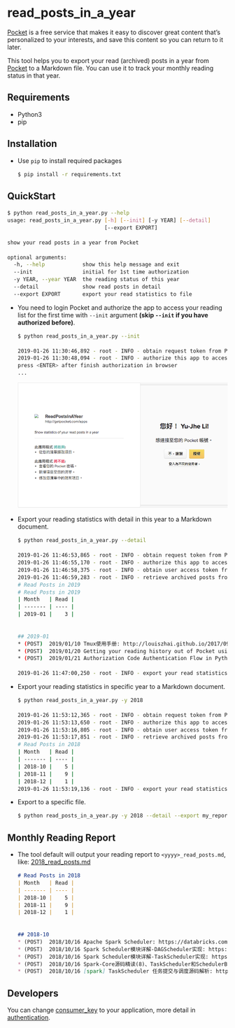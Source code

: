 # read_posts_in_a_year
[Pocket](https://getpocket.com/) is a free service that makes it easy to discover great content that’s personalized to your interests, and save this content so you can return to it later.



This tool helps you to export your read (archived) posts in a year from [Pocket](https://getpocket.com/) to a Markdown file. You can use it to track your monthly reading status in that year.


## Requirements

* Python3
* pip



## Installation

- Use `pip` to install required packages

  ```sh
  $ pip install -r requirements.txt
  ```



## QuickStart

```sh
$ python read_posts_in_a_year.py --help
usage: read_posts_in_a_year.py [-h] [--init] [-y YEAR] [--detail]
                               [--export EXPORT]

show your read posts in a year from Pocket

optional arguments:
  -h, --help            show this help message and exit
  --init                initial for 1st time authorization
  -y YEAR, --year YEAR  the reading status of this year
  --detail              show read posts in detail
  --export EXPORT       export your read statistics to file
```

* You need to login Pocket and authorize the app to access your reading list for the first time with `--init` argument **(skip `--init` if you have authorized before)**.

  ```sh
  $ python read_posts_in_a_year.py --init
  
  2019-01-26 11:30:46,892 - root - INFO - obtain request token from Pocket server
  2019-01-26 11:30:48,094 - root - INFO - authorize this app to access your Pocket list
  press <ENTER> after finish authorization in browser
  ...
  ```

  ![](png/pocket_auth.png)

* Export your reading statistics with detail in this year to a Markdown document.

  ```sh
  $ python read_posts_in_a_year.py --detail
  
  2019-01-26 11:46:53,865 - root - INFO - obtain request token from Pocket server
  2019-01-26 11:46:55,170 - root - INFO - authorize this app to access your Pocket list
  2019-01-26 11:46:58,375 - root - INFO - obtain user access token from Pocket server
  2019-01-26 11:46:59,283 - root - INFO - retrieve archived posts from Pocket server
  # Read Posts in 2019
  # Read Posts in 2019
  | Month   | Read |
  | ------- | ---- |
  | 2019-01 |    3 |
  
  
  ## 2019-01
  * (POST)  2019/01/10 Tmux使用手册: http://louiszhai.github.io/2017/09/30/tmux/index.html
  * (POST)  2019/01/20 Getting your reading history out of Pocket using Python: https://medium.com/@alexdambra/getting-your-reading-history-out-of-pocket-using-python-b4253dbe865c
  * (POST)  2019/01/21 Authorization Code Authentication Flow in Python: http://luisquintanilla.herokuapp.com/2017/12/29/authorization-code-flow-python/index.html
  
  2019-01-26 11:47:00,250 - root - INFO - export your read statistics to file: 2019_read_posts.md
  ```

* Export your reading statistics in specific year to a Markdown document.

  ```sh
  $ python read_posts_in_a_year.py -y 2018
  
  2019-01-26 11:53:12,365 - root - INFO - obtain request token from Pocket server
  2019-01-26 11:53:13,650 - root - INFO - authorize this app to access your Pocket list
  2019-01-26 11:53:16,805 - root - INFO - obtain user access token from Pocket server
  2019-01-26 11:53:17,851 - root - INFO - retrieve archived posts from Pocket server
  # Read Posts in 2018
  | Month   | Read |
  | ------- | ---- |
  | 2018-10 |    5 |
  | 2018-11 |    9 |
  | 2018-12 |    1 |
  2019-01-26 11:53:19,136 - root - INFO - export your read statistics to file: 2018_read_posts.md
  ```

* Export to a specific file.

  ```sh
  $ python read_posts_in_a_year.py -y 2018 --detail --export my_report.md
  ```


## Monthly Reading Report

* The tool default will output your reading report to `<yyyy>_read_posts.md`, like: [2018_read_posts.md](2018_read_posts.md)

  ```md
  # Read Posts in 2018
  | Month   | Read |
  | ------- | ---- |
  | 2018-10 |    5 |
  | 2018-11 |    9 |
  | 2018-12 |    1 |
  
  
  ## 2018-10
  * (POST)  2018/10/16 Apache Spark Scheduler: https://databricks.com/session/apache-spark-scheduler
  * (POST)  2018/10/16 Spark Scheduler模块详解-DAGScheduler实现: https://www.jianshu.com/p/ad9610bcb4d0
  * (POST)  2018/10/16 Spark Scheduler模块详解-TaskScheduler实现: https://www.jianshu.com/p/dc0c765732a1
  * (POST)  2018/10/16 Spark-Core源码精读(8)、TaskScheduler和SchedulerBackend: https://www.jianshu.com/p/09a7ab253682
  * (POST)  2018/10/16 [spark] TaskScheduler 任务提交与调度源码解析: https://www.jianshu.com/p/d3b620581dc2
  ```

## Developers

You can change [consumer_key](read_posts_in_a_year.py#L13) to your application, more detail in [authentication](https://getpocket.com/developer/docs/authentication).

